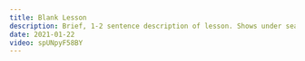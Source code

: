 ```yaml
---
title: Blank Lesson
description: Brief, 1-2 sentence description of lesson. Shows under search results and elsewhere.
date: 2021-01-22
video: spUNpyF58BY
---
```

